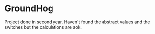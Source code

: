 # GroundHog
Project done in second year. Haven't found the abstract values and the switches but the calculations are aok.

